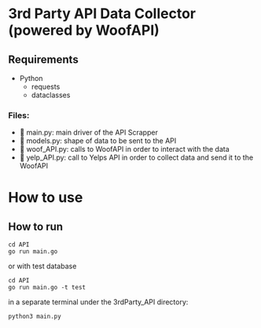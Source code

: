 # 3rd Party API Data Collector (powered by WoofAPI)
## Requirements
- Python
    - requests
    - dataclasses

### Files:
- 📄 main.py: main driver of the API Scrapper
- 📄 models.py: shape of data to be sent to the API
- 📄 woof_API.py: calls to WoofAPI in order to interact with the data
- 📄 yelp_API.py: call to Yelps API in order to collect data and send it to the WoofAPI

# How to use

## How to run
```
cd API
go run main.go
```
or with test database
```
cd API
go run main.go -t test
```
in a separate terminal under the 3rdParty_API directory:
```
python3 main.py
```